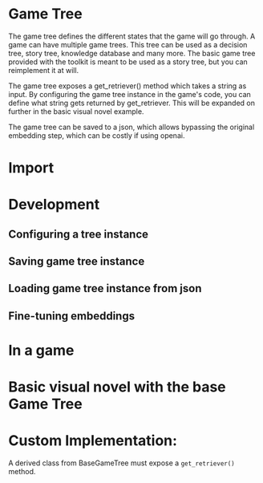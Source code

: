 # Game Tree
The game tree defines the different states that the game will go through. A game can have multiple game trees. This tree can be used as a decision tree, story tree, knowledge database and many more. The basic game tree provided with the toolkit is meant to be used as a story tree, but you can reimplement it at will.

The game tree exposes a get_retriever() method which takes a string as input. By configuring the game tree instance in the game's code, you can define what string gets returned by get_retriever. This will be expanded on further in the basic visual novel example.

The game tree can be saved to a json, which allows bypassing the original embedding step, which can be costly if using openai.

# Import 

# Development
## Configuring a tree instance
## Saving game tree instance
## Loading game tree instance from json
## Fine-tuning embeddings   

# In a game

# Basic visual novel with the base Game Tree

# Custom Implementation:
A derived class from BaseGameTree must expose a `get_retriever()` method.